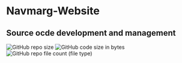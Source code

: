 # Navmarg-Website
## Source ocde development and management 


![GitHub repo size](https://img.shields.io/github/repo-size/Abhijeetbyte/Navmarg-)  ![GitHub code size in bytes](https://img.shields.io/github/languages/code-size/Abhijeetbyte/Navmarg-) ![GitHub repo file count (file type)](https://img.shields.io/github/directory-file-count/Abhijeetbyte/Navmarg-)


